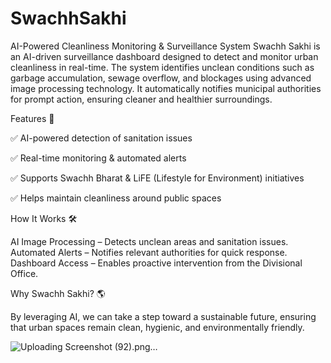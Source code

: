 # SwachhSakhi
AI-Powered Cleanliness Monitoring &amp; Surveillance System
Swachh Sakhi is an AI-driven surveillance dashboard designed to detect and monitor urban cleanliness in real-time. The system identifies unclean conditions such as garbage accumulation, sewage overflow, and blockages using advanced image processing technology. It automatically notifies municipal authorities for prompt action, ensuring cleaner and healthier surroundings.

Features 🚀

✅ AI-powered detection of sanitation issues

✅ Real-time monitoring & automated alerts

✅ Supports Swachh Bharat & LiFE (Lifestyle for Environment) initiatives

✅ Helps maintain cleanliness around public spaces

How It Works 🛠

AI Image Processing – Detects unclean areas and sanitation issues.
Automated Alerts – Notifies relevant authorities for quick response.
Dashboard Access – Enables proactive intervention from the Divisional Office.

Why Swachh Sakhi? 🌎

By leveraging AI, we can take a step toward a sustainable future, ensuring that urban spaces remain clean, hygienic, and environmentally friendly.


![Uploading Screenshot (92).png…]()

